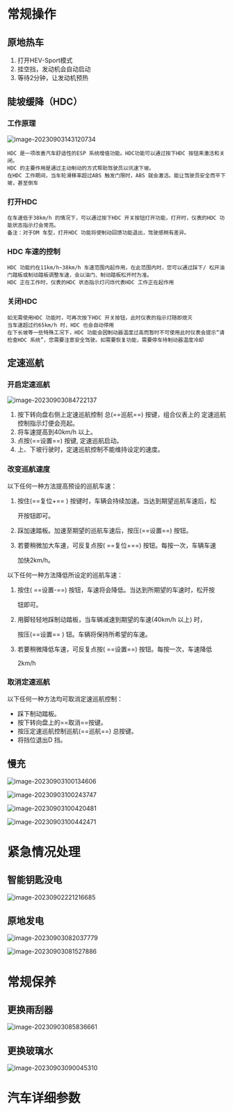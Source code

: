 # 常规操作

## 原地热车

1. 打开HEV-Sport模式
2. 挂空挡，发动机会自动启动
3. 等待2分钟，让发动机预热

## 陡坡缓降（HDC）

### 工作原理

![image-20230903143120734](https://zlgan-blog.oss-cn-shenzhen.aliyuncs.com/image-20230903143120734.png)

```
HDC 是一项改善汽车舒适性的ESP 系统增值功能。HDC功能可以通过按下HDC 按钮来激活和关闭。
HDC 的主要作用是通过主动制动的方式帮助驾驶员以讯速下坡。
在HDC 工作期间，当车轮滑移率超过ABS 触发门限时，ABS 就会激活。能让驾驶员安全而平下坡，甚至倒车
```

### 打开HDC

```
在车速低于38km/h 的情况下，可以通过按下HDC 开关按钮打开功能，打开时，仪表的HDC 功能状态指示灯会常亮。
备注：对于DM 车型，打开HDC 功能将使制动回馈功能退出，驾驶感稍有差异。
```

### HDC 车速的控制

```
HDC 功能约在11km/h~38km/h 车速范围内起作用，在此范围内时，您可以通过踩下/ 松开油门踏板或制动踏板调整车速，会以油门、制动踏板松开时为准。
HDC 正在工作时，仪表的HDC 状态指示灯闪烁代表HDC 工作正在起作用
```

### 关闭HDC

```
如无需使用HDC 功能时，可再次按下HDC 开关按钮，此时仪表的指示灯随即熄灭
当车速超过约65km/h 时，HDC 也会自动停用
在下长坡等一些特殊工况下，HDC 功能会因制动器温度过高而暂时不可使用此时仪表会提示“请检查HDC 系统”，您需要注意安全驾驶。如需要恢复功能，需要停车待制动器温度冷却
```

## 定速巡航

### 开启定速巡航

![image-20230903084722137](https://zlgan-blog.oss-cn-shenzhen.aliyuncs.com/image-20230903084722137.png)

1. 按下转向盘右侧上定速巡航控制
    总(==巡航==) 按键，组合仪表上的
    定速巡航控制指示灯便会亮起。
2. 将车速提高到40km/h 以上。
3. 点按(==设置==) 按键, 定速巡航启动。
4. 上、下坡行驶时，定速巡航控制不能维持设定的速度。

### 改变巡航速度

以下任何一种方法提高预设的巡航车速：

1. 按住(==复位+== ) 按键时，车辆会持续加速。当达到期望巡航车速后，松

   开按钮即可。

2. 踩加速踏板。加速至期望的巡航车速后，按压(==设置==) 按钮。

3. 若要稍微加大车速，可反复点按( ==复位+==) 按钮。每按一次，车辆车速

   加快2km/h。

以下任何一种方法降低所设定的巡航车速：

1. 按住( ==设置-==) 按钮，车速将会降低。当达到所期望的车速时，松开按

   钮即可。

2. 用脚轻轻地踩制动踏板，当车辆减速到期望的车速(40km/h 以上) 时，

   按压(==设置== ) 钮。车辆将保持所希望的车速。

3. 若要稍微降低车速，可反复点按( ==设置==) 按钮。每按一次，车速降低

   2km/h

### 取消定速巡航

以下任何一种方法均可取消定速巡航控制：

- 踩下制动踏板。
- 按下转向盘上的==取消==按键。
- 按压定速巡航控制巡航(==巡航==) 总按键。
- 将挡位退出D 挡。

## 慢充

![image-20230903100134606](https://zlgan-blog.oss-cn-shenzhen.aliyuncs.com/image-20230903100134606.png)

![image-20230903100243747](https://zlgan-blog.oss-cn-shenzhen.aliyuncs.com/image-20230903100243747.png)

![image-20230903100420481](https://zlgan-blog.oss-cn-shenzhen.aliyuncs.com/image-20230903100420481.png)

![image-20230903100442471](https://zlgan-blog.oss-cn-shenzhen.aliyuncs.com/image-20230903100442471.png)

# 紧急情况处理

## 智能钥匙没电

![image-20230902221216685](https://zlgan-blog.oss-cn-shenzhen.aliyuncs.com/image-20230902221216685.png)

## 原地发电


![image-20230903082037779](https://zlgan-blog.oss-cn-shenzhen.aliyuncs.com/image-20230903082037779.png)

![image-20230903081527886](https://zlgan-blog.oss-cn-shenzhen.aliyuncs.com/image-20230903081527886.png)

# 常规保养

## 更换雨刮器

![image-20230903085836661](https://zlgan-blog.oss-cn-shenzhen.aliyuncs.com/image-20230903085836661.png)

## 更换玻璃水

![image-20230903090045310](https://zlgan-blog.oss-cn-shenzhen.aliyuncs.com/image-20230903090045310.png)

# 汽车详细参数
